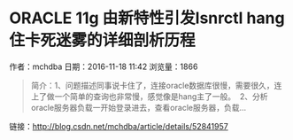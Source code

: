# ORACLE 11g 由新特性引发lsnrctl hang住卡死迷雾的详细剖析历程
作者：mchdba
日期：2016-11-18 11:42
浏览量：1866
> 简介：1、问题描述同事说卡住了，连接oracle数据库很慢，需要很久，连上了做一个简单的查询也非常慢，感觉像是hang主了一般。  2、分析oracle服务器负载一开始登录进去，查看oracle服务器，负载...

 链接：http://blog.csdn.net/mchdba/article/details/52841957
